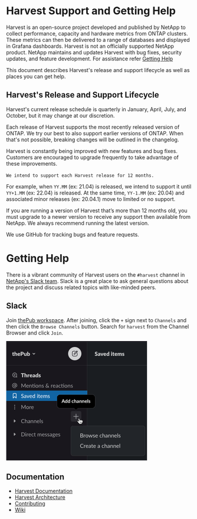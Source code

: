 # Harvest Support and Getting Help

Harvest is an open-source project developed and published by NetApp to collect performance, capacity and hardware metrics from ONTAP clusters. These metrics can then be delivered to a range of databases and displayed in Grafana dashboards. Harvest is not an officially supported NetApp product. NetApp maintains and updates Harvest with bug fixes, security updates, and feature development. For assistance refer [Getting Help](#getting-help)

This document describes Harvest's release and support lifecycle as well as places you can get help.

## Harvest's Release and Support Lifecycle

Harvest's current release schedule is quarterly in January, April, July, and October, but it may change at our discretion. 

Each release of Harvest supports the most recently released version of ONTAP. We try our best to also support earlier versions of ONTAP. When that's not possible, breaking changes will be outlined in the changelog.

Harvest is constantly being improved with new features and bug fixes. Customers are encouraged to upgrade frequently to take advantage of these improvements.

`We intend to support each Harvest release for 12 months.`

For example, when `YY.MM` (ex: 21.04) is released, we intend to support it until `YY+1.MM` (ex: 22.04) is released. At the same time, `YY-1.MM` (ex: 20.04) and associated minor releases (ex: 20.04.1) move to limited or no support.

If you are running a version of Harvest that’s more than 12 months old, you must upgrade to a newer version to receive any support then available from NetApp. We always recommend running the latest version.

We use GitHub for tracking bugs and feature requests.

# Getting Help

There is a vibrant community of Harvest users on the `#harvest` channel in [NetApp's Slack team](https://netapppub.slack.com/archives/C02072M1UCD). Slack is a great place to ask general questions about the project and discuss related topics with like-minded peers.

## Slack

Join [thePub workspace](https://www.netapp.io/slack). After joining, click the `+` sign next to `Channels` and then click the `Browse Channels` button. Search for `harvest` from the Channel Browser and click `Join`.

![Join channel image](/docs/slack.png)

## Documentation

* [Harvest Documentation](README.md)
* [Harvest Architecture](ARCHITECTURE.md)
* [Contributing](CONTRIBUTING.md)
* [Wiki](https://github.com/NetApp/harvest/wiki)
